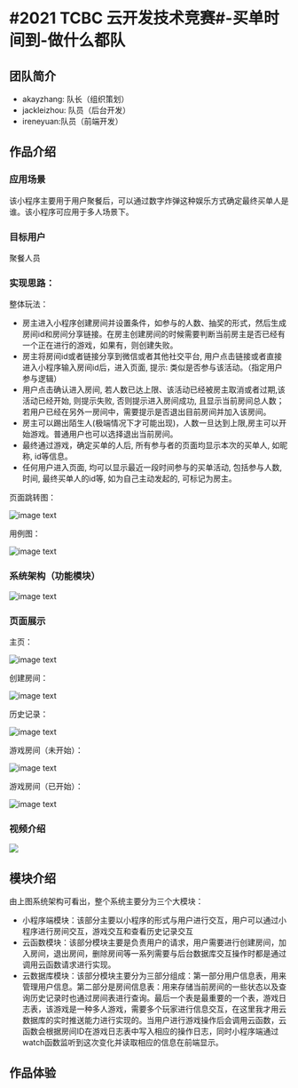 # #2021 TCBC 云开发技术竞赛#-买单时间到-做什么都队

## 团队简介
- akayzhang: 队长（组织策划）
- jackleizhou: 队员（后台开发）
- ireneyuan:队员（前端开发）

## 作品介绍
### 应用场景
该小程序主要用于用户聚餐后，可以通过数字炸弹这种娱乐方式确定最终买单人是谁。该小程序可应用于多人场景下。

### 目标用户
聚餐人员

### 实现思路：
整体玩法：
- 房主进入小程序创建房间并设置条件，如参与的人数、抽奖的形式，然后生成房间id和房间分享链接。在房主创建房间的时候需要判断当前房主是否已经有一个正在进行的游戏，如果有，则创建失败。
- 房主将房间id或者链接分享到微信或者其他社交平台, 用户点击链接或者直接进入小程序输入房间id后，进入页面, 提示: 类似是否参与该活动。（指定用户参与逻辑）
- 用户点击确认进入房间, 若人数已达上限、该活动已经被房主取消或者过期,该活动已经开始, 则提示失败, 否则提示进入房间成功, 且显示当前房间总人数；若用户已经在另外一房间中，需要提示是否退出目前房间并加入该房间。
- 房主可以踢出陌生人(极端情况下才可能出现)，人数一旦达到上限,房主可以开始游戏。普通用户也可以选择退出当前房间。
- 最终通过游戏，确定买单的人后, 所有参与者的页面均显示本次的买单人, 如昵称, id等信息。
- 任何用户进入页面, 均可以显示最近一段时间参与的买单活动, 包括参与人数, 时间, 最终买单人的id等, 如为自己主动发起的, 可标记为房主。

页面跳转图：

![image text](https://github.com/kongbai1kongbai/patTheBill/blob/master/images/%E9%A1%B5%E9%9D%A2%E8%B7%B3%E8%BD%AC%E5%9B%BE.png)

用例图：

![image text](https://github.com/kongbai1kongbai/patTheBill/blob/master/images/%E6%8A%BD%E5%A5%96%E6%B8%B8%E6%88%8F%E7%94%A8%E4%BE%8B%E5%9B%BE.png)


### 系统架构（功能模块）
![image text](https://github.com/kongbai1kongbai/patTheBill/blob/master/images/%E4%B9%B0%E5%8D%95%E6%97%B6%E9%97%B4%E5%88%B0%E7%B3%BB%E7%BB%9F%E6%9E%B6%E6%9E%84%E5%9B%BE.png)

### 页面展示
主页：

![image text](https://github.com/kongbai1kongbai/patTheBill/blob/master/images/%E4%B8%BB%E9%A1%B5%E5%9B%BE.png)

创建房间：

![image text](https://github.com/kongbai1kongbai/patTheBill/blob/master/images/%E5%88%9B%E5%BB%BA%E6%88%BF%E9%97%B4%E5%BC%B9%E7%AA%97.png)

历史记录：

![image text](https://github.com/kongbai1kongbai/patTheBill/blob/master/images/%E5%8E%86%E5%8F%B2%E8%AE%B0%E5%BD%95%E5%9B%BE.png)

游戏房间（未开始）：

![image text](https://github.com/kongbai1kongbai/patTheBill/blob/master/images/%E6%9C%AA%E5%BC%80%E5%A7%8B%E6%B8%B8%E6%88%8F%E5%9B%BE.png)

游戏房间（已开始）：

![image text](https://github.com/kongbai1kongbai/patTheBill/blob/master/images/%E5%BC%80%E5%A7%8B%E6%B8%B8%E6%88%8F%E5%9B%BE.png)

### 视频介绍
![](https://github.com/kongbai1kongbai/patTheBill/blob/master/images/%E4%BD%93%E9%AA%8C%E8%A7%86%E9%A2%91.gif)

## 模块介绍
由上图系统架构可看出，整个系统主要分为三个大模块：
- 小程序端模块：该部分主要以小程序的形式与用户进行交互，用户可以通过小程序进行房间交互，游戏交互和查看历史记录交互
- 云函数模块：该部分模块主要是负责用户的请求，用户需要进行创建房间，加入房间，退出房间，删除房间等一系列需要与后台数据库交互操作时都是通过调用云函数请求进行实现。
- 云数据库模块：该部分模块主要分为三部分组成：第一部分用户信息表，用来管理用户信息。第二部分是房间信息表：用来存储当前房间的一些状态以及查询历史记录时也通过房间表进行查询。最后一个表是最重要的一个表，游戏日志表，该游戏是一种多人游戏，需要多个玩家进行信息交互，在这里我才用云数据库的实时推送能力进行实现的。当用户进行游戏操作后会调用云函数，云函数会根据房间ID在游戏日志表中写入相应的操作日志，同时小程序端通过watch函数监听到这次变化并读取相应的信息在前端显示。

## 作品体验


